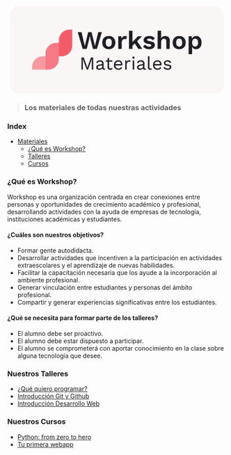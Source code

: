 <p align="center">
    <img align="center" src="https://github.com/HeyWorkshop/Materiales/blob/master/Imagenes/head.png" alt="linkedin" height="200px" />
</p>

> ### Los materiales de todas nuestras actividades

### Index

- [Materiales](#)
  - [¿Qué es Workshop?](#qué-es-workshop)
  - [Talleres](#nuestros-talleres)
  - [Cursos](#nuestros-cursos)

### ¿Qué es Workshop?

Workshop es una organización centrada en crear conexiones entre personas y oportunidades de crecimiento académico y profesional, desarrollando actividades con la ayuda de empresas de tecnología, instituciones académicas y estudiantes.

#### ¿Cuáles son nuestros objetivos?

- Formar gente autodidacta.
- Desarrollar actividades que incentiven a la participación en actividades extraescolares y el aprendizaje de nuevas habilidades.
- Facilitar la capacitación necesaria que los ayude a la incorporación al ambiente profesional.
- Generar vinculación entre estudiantes y personas del ámbito profesional.
- Compartir y generar experiencias significativas entre los estudiantes.

#### ¿Qué se necesita para formar parte de los talleres?

- El alumno debe ser proactivo.
- El alumno debe estar dispuesto a participar.
- El alumno se comprometerá con aportar conocimiento en la clase sobre alguna tecnología que desee.

### Nuestros Talleres

- [¿Qué quiero programar?](/Sesiones/Pláticas/QueQuieroProgramar/main.md)
- [Introducción Git y Github](/Sesiones/Talleres/GitGithub/README.md)
- [Introducción Desarrollo Web](/Sesiones/Talleres/HtmlAndCss/README.md)

### Nuestros Cursos

- [Python: from zero to hero](https://github.com/VictorLaraL/PythonBegginers)
- [Tu primera webapp](https://github.com/MiguelRAvila/MiPrimeraAplicacionWeb/blob/master/1.-home.md)
